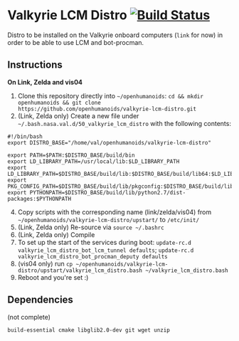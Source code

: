 # Valkyrie LCM Distro [![Build Status](https://travis-ci.org/openhumanoids/valkyrie-lcm-distro.svg?branch=master)](https://travis-ci.org/openhumanoids/valkyrie-lcm-distro)
Distro to be installed on the Valkyrie onboard computers (``link`` for now) in order to be able to use LCM and bot-procman.

## Instructions

**On Link, Zelda and vis04**
1. Clone this repository directly into ``~/openhumanoids``: ``cd && mkdir openhumanoids && git clone https://github.com/openhumanoids/valkyrie-lcm-distro.git``
2. (Link, Zelda only) Create a new file under ``~/.bash.nasa.val.d/50_valkyrie_lcm_distro`` with the following contents:
```
#!/bin/bash
export DISTRO_BASE="/home/val/openhumanoids/valkyrie-lcm-distro"

export PATH=$PATH:$DISTRO_BASE/build/bin
export LD_LIBRARY_PATH=/usr/local/lib:$LD_LIBRARY_PATH
export LD_LIBRARY_PATH=$DISTRO_BASE/build/lib:$DISTRO_BASE/build/lib64:$LD_LIBRARY_PATH
export PKG_CONFIG_PATH=$DISTRO_BASE/build/lib/pkgconfig:$DISTRO_BASE/build/lib64/pkgconfig:$PKG_CONFIG_PATH
export PYTHONPATH=$DISTRO_BASE/build/lib/python2.7/dist-packages:$PYTHONPATH
```

4. Copy scripts with the corresponding name (link/zelda/vis04) from ``~/openhumanoids/valkyrie-lcm-distro/upstart/`` to ``/etc/init/``
4. (Link, Zelda only) Re-source via ``source ~/.bashrc``
5. (Link, Zelda only) Compile
6. To set up the start of the services during boot: ``update-rc.d valkyrie_lcm_distro_bot_lcm_tunnel defaults``; ``update-rc.d valkyrie_lcm_distro_bot_procman_deputy defaults``
7. (vis04 only) run ```cp ~/openhumanoids/valkyrie-lcm-distro/upstart/valkyrie_lcm_distro.bash ~/valkyrie_lcm_distro.bash```
7. Reboot and you're set :)

## Dependencies
(not complete)

```
build-essential cmake libglib2.0-dev git wget unzip
```
